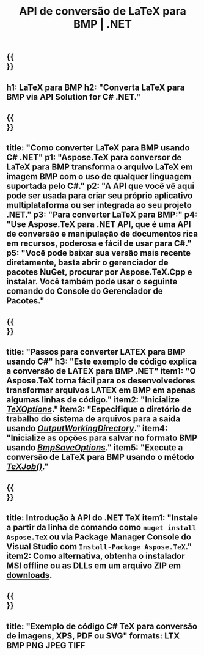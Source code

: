 ﻿---
translation: true
template: /_templates/_conversion-child-net.md
title: API de conversão de LaTeX para BMP | .NET
description: Funcionalidade de conversão de LaTeX para BMP. Integre esta biblioteca .NET local em seu projeto ou use aplicativos multiplataforma para converter LaTeX em BMP.
keywords: 'latex para bmp api net, latex2bmp integre c #'
url: /net/conversion/latex-to-bmp/
family: tex
platformtag: net
feature: conversion
informat: LATEX
outformat: BMP
otherformats: PNG JPEG TIFF PDF SVG XPS
---

{{<section banner>}}
---
h1: LaTeX para BMP
h2: "Converta LaTeX para BMP via API Solution for C# .NET."
---

{{<section overview>}}
---
title: "Como converter LaTeX para BMP usando C# .NET"
p1: "Aspose.TeX para conversor de LaTeX para BMP transforma o arquivo LaTeX em imagem BMP com o uso de qualquer linguagem suportada pelo C#."
p2: "A API que você vê aqui pode ser usada para criar seu próprio aplicativo multiplataforma ou ser integrada ao seu projeto .NET."
p3: "Para converter LaTeX para BMP:"
p4: "Use Aspose.TeX para .NET API, que é uma API de conversão e manipulação de documentos rica em recursos, poderosa e fácil de usar para C#."
p5: "Você pode baixar sua versão mais recente diretamente, basta abrir o gerenciador de pacotes NuGet, procurar por Aspose.TeX.Cpp e instalar. Você também pode usar o seguinte comando do Console do Gerenciador de Pacotes."
---

{{<section feature1>}}
---
title: "Passos para converter LATEX para BMP usando C#"
h3: "Este exemplo de código explica a conversão de LATEX para BMP .NET"
item1: "O Aspose.TeX torna fácil para os desenvolvedores transformar arquivos LATEX em BMP em apenas algumas linhas de código."
item2: "Inicialize [*TeXOptions*](https://reference.aspose.com/tex/net/aspose.tex/texoptions/)."
item3: "Especifique o diretório de trabalho do sistema de arquivos para a saída usando [*OutputWorkingDirectory*](https://reference.aspose.com/tex/net/aspose.tex/texoptions/outputworkingdirectory/)."
item4: "Inicialize as opções para salvar no formato BMP usando [*BmpSaveOptions*](https://reference.aspose.com/tex/net/aspose.tex.presentation.image/bmpsaveoptions/)."
item5: "Execute a conversão de LaTeX para BMP usando o método [*TeXJob()*](https://reference.aspose.com/tex/net/aspose.tex/texjob/)."
---

{{<section feature2>}}
---
title: Introdução à API do .NET TeX
item1: "Instale a partir da linha de comando como ```nuget install Aspose.TeX``` ou via Package Manager Console do Visual Studio com ```Install-Package Aspose.TeX```."
item2: Como alternativa, obtenha o instalador MSI offline ou as DLLs em um arquivo ZIP em [downloads](https://downloads.aspose.com/tex/net).
---

{{<section widget>}}
---
title: "Exemplo de código C# TeX para conversão de imagens, XPS, PDF ou SVG"
formats: LTX BMP PNG JPEG TIFF
---

